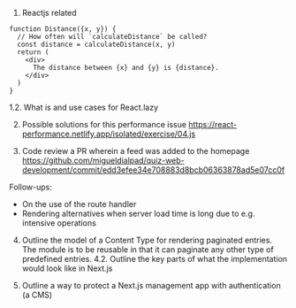 1. Reactjs related

```tsx
function Distance({x, y}) {
  // How often will `calculateDistance` be called?
  const distance = calculateDistance(x, y)
  return (
    <div>
      The distance between {x} and {y} is {distance}.
    </div>
  )
}
```

1.2. What is and use cases for React.lazy

2. Possible solutions for this performance issue https://react-performance.netlify.app/isolated/exercise/04.js

3. Code review a PR wherein a feed was added to the homepage<br>
https://github.com/migueldialpad/quiz-web-development/commit/edd3efee34e708883d8bcb06363878ad5e07cc0f

Follow-ups:
- On the use of the route handler
- Rendering alternatives when server load time is long due to e.g. intensive operations

4. Outline the model of a Content Type for rendering paginated entries. The module is to be reusable in that it can paginate any other type of predefined entries.
4.2. Outline the key parts of what the implementation would look like in Next.js

5. Outline a way to protect a Next.js management app with authentication (a CMS)